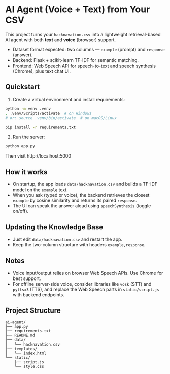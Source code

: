 # AI Agent (Voice + Text) from Your CSV

This project turns your `hacknavation.csv` into a lightweight retrieval-based AI agent
with both **text** and **voice** (browser) support.

- Dataset format expected: two columns — `example` (prompt) and `response` (answer).
- Backend: Flask + scikit-learn TF-IDF for semantic matching.
- Frontend: Web Speech API for speech-to-text and speech synthesis (Chrome), plus text chat UI.

## Quickstart

1) Create a virtual environment and install requirements:
```bash
python -m venv .venv
. .venv/Scripts/activate  # on Windows
# or: source .venv/bin/activate  # on macOS/Linux

pip install -r requirements.txt
```

2) Run the server:
```bash
python app.py
```
Then visit http://localhost:5000

## How it works

- On startup, the app loads `data/hacknavation.csv` and builds a TF-IDF model on the `example` text.
- When you ask (typed or voice), the backend retrieves the closest `example` by cosine similarity
  and returns its paired `response`.
- The UI can speak the answer aloud using `speechSynthesis` (toggle on/off).

## Updating the Knowledge Base

- Just edit `data/hacknavation.csv` and restart the app.
- Keep the two-column structure with headers `example,response`.

## Notes

- Voice input/output relies on browser Web Speech APIs. Use Chrome for best support.
- For offline server-side voice, consider libraries like `vosk` (STT) and `pyttsx3` (TTS),
  and replace the Web Speech parts in `static/script.js` with backend endpoints.

## Project Structure

```
ai-agent/
├── app.py
├── requirements.txt
├── README.md
├── data/
│   └── hacknavation.csv
├── templates/
│   └── index.html
└── static/
    ├── script.js
    └── style.css
```